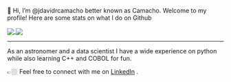 👋 Hi, I’m @jdavidrcamacho better known as Camacho. Welcome to my profile! Here are some stats on what I do on Github

<a href="https://github.com/jdavidrcamacho">
  <img align="center" src="https://github-readme-stats.vercel.app/api?username=jdavidrcamacho&show_icons=true&theme=radical" />
</a>
<a href="https://github.com/jdavidrcamacho">
  <img align="center" src="https://github-readme-stats.vercel.app/api/top-langs/?username=jdavidrcamacho&layout=compact&show_icons=true&theme=radical" />
</a>

<!---
[![Camacho's GitHub stats](https://github-readme-stats.vercel.app/api?username=jdavidrcamacho&show_icons=true&theme=radical)
](https://github.com/anuraghazra/github-readme-stats)

[![Top Langs](https://github-readme-stats.vercel.app/api/top-langs/?username=jdavidrcamacho&layout=compact&show_icons=true&theme=radical)
](https://github.com/anuraghazra/github-readme-stats)
--->

---

As an astronomer and a data scientist I have a wide experience on python while also learning C++ and COBOL for fun.

👉🏼 Feel free to connect with me on [LinkedIn](https://www.linkedin.com/in/jo%C3%A3o-camacho-phd-83a97b104/) .

<!---
jdavidrcamacho/jdavidrcamacho is a ✨ special ✨ repository because its `README.md` (this file) appears on your GitHub profile.
You can click the Preview link to take a look at your changes.
--->
